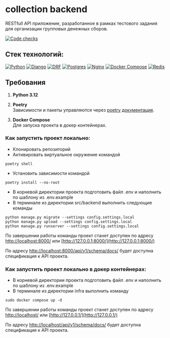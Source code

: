 # collection backend
RESTfull API приложение, разработанное в рамках тестового задания для организации
групповых денежных сборов.

[![Code cheсks](https://github.com/ArtemKAF/collection/actions/workflows/code_check.yml/badge.svg)](https://github.com/ArtemKAF/collection/actions/workflows/code_check.yml/badge.svg)

## Стек технологий:

[![Python][Python-badge]][Python-url]
[![Django][Django-badge]][Django-url]
[![DRF][DRF-badge]][DRF-url]
[![Postgres][Postgres-badge]][Postgres-url]
[![Nginx][Nginx-badge]][Nginx-url]
[![Docker Compose][Docker Compose-badge]][Docker Compose-url]
[![Redis][Redis-badge]][Redis-url]

## Требования

1. **Python 3.12**  

2. **Poetry**  
    Зависимости и пакеты управляются через [poetry](https://python-poetry.org/docs/#installing-with-the-official-installer)
    [документация](https://python-poetry.org/docs/basic-usage/).  

3. **Docker Compose**  
    Для запуска проекта в докер контейнерах.

### Как запустить проект локально:
- Клонировать репозиторий
- Активировать виртуальное окружение командой
```
poetry shell
```
- Установить зависимости командой
```
poetry install --no-root
```
- В корневой директории проекта подготовить файл .env и наполнить по шаблону из .env.example
- В терминале из директории src/backend выполнить следующие команды
```
python manage.py migrate --settings config.settings.local
python manage.py upload --settings config.settings.local
python manage.py runserver --settings config.settings.local
```
По завершении работы команды проект станет доступен по адресу [http://localhost:8000/](http://localhost:8000/) или [http://127.0.0.1:8000/](http://127.0.0.1:8000/)  

По адресу [http://localhost:8000/api/v1/schema/docs/](http://localhost:8000/api/v1/schema/docs/) будет доступна спецификация к API проекта.

### Как запустить проект локально в докер контейнерах:
- В корневой директории проекта подготовить файл .env и наполнить по шаблону из .env.example
- В терминале из директории infra выполнить команду
```
sudo docker compose up -d
```
По завершении работы команды проект станет доступен по адресу [http://localhost/](http://localhost/) или [http://127.0.0.1/](http://127.0.0.1/)  

По адресу [http://localhost/api/v1/schema/docs/](http://localhost/api/v1/schema/docs/) будет доступна спецификация к API проекта.

<!-- MARKDOWN LINKS & BADGES -->

[Python-url]: https://www.python.org/

[Python-badge]: https://img.shields.io/badge/Python-3776AB?style=for-the-badge&logo=python&logoColor=white

[Django-url]: https://github.com/django/django

[Django-badge]: https://img.shields.io/badge/Django-0c4b33?style=for-the-badge&logo=django&logoColor=white

[DRF-url]: https://github.com/encode/django-rest-framework

[DRF-badge]: https://img.shields.io/badge/DRF-A30000?style=for-the-badge

[Postgres-url]: https://www.postgresql.org/

[Postgres-badge]: https://img.shields.io/badge/postgres-306189?style=for-the-badge&logo=postgresql&logoColor=white

[Nginx-url]: https://nginx.org

[Nginx-badge]: https://img.shields.io/badge/nginx-009900?style=for-the-badge&logo=nginx&logoColor=white

[Docker Compose-badge]: https://img.shields.io/badge/Docker_Compose-2496ED?style=for-the-badge&logo=docker&logoColor=white

[Docker Compose-url]: https://docs.docker.com/compose/

[Redis-badge]: https://img.shields.io/badge/Redis-DC382D?style=for-the-badge&logo=redis&logoColor=white

[Redis-url]: https://redis.io/
